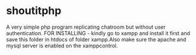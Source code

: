 # shoutitphp
A very simple php program replicating chatroom but without user authentication.
FOR INSTALLING -
kindly go to xampp and install it first and save this folder in htdocs of folder xampp.Also make sure the apache and mysql server is enabled on the xamppcontrol.
